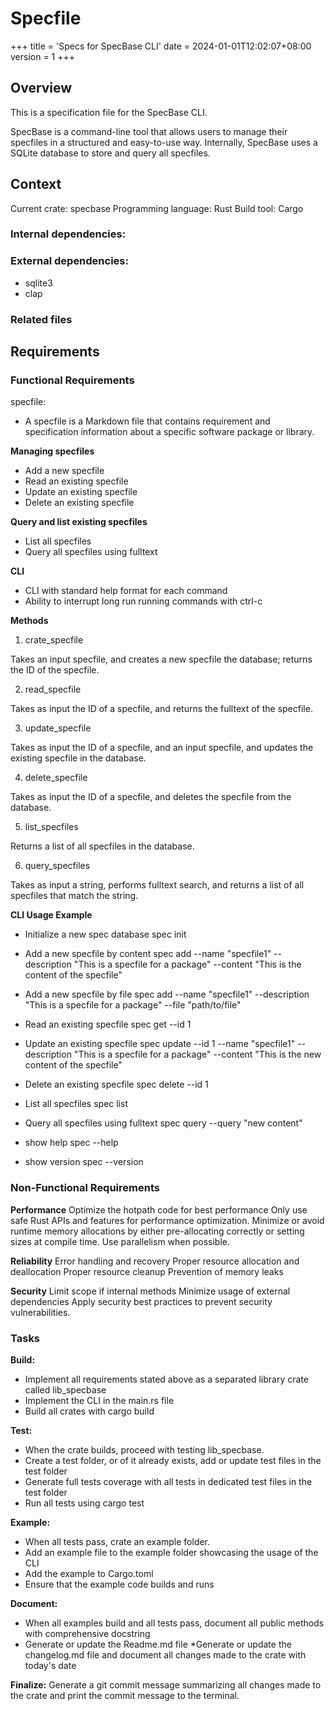 # Specfile

+++
title = 'Specs for SpecBase CLI'
date = 2024-01-01T12:02:07+08:00
version = 1
+++

## Overview

This is a specification file for the SpecBase CLI.

SpecBase is a command-line tool that allows users to manage their specfiles in a structured and easy-to-use way.
Internally, SpecBase uses a SQLite database to store and query all specfiles.

## Context

Current crate: specbase
Programming language: Rust
Build tool: Cargo

### Internal dependencies:

### External dependencies:
* sqlite3
* clap

### Related files

## Requirements

### Functional Requirements

specfile:
* A specfile is a Markdown file that contains requirement and specification information about a specific software package or library.

**Managing specfiles**
* Add a new specfile
* Read an existing specfile
* Update an existing specfile
* Delete an existing specfile

**Query and list existing specfiles**
* List all specfiles
* Query all specfiles using fulltext

**CLI**
* CLI with standard help format for each command
* Ability to interrupt long run running commands with ctrl-c

**Methods**

1) crate_specfile
 
Takes an input specfile, and creates a new specfile the database; returns the ID of the specfile.
 
2) read_specfile
 
Takes as input the ID of a specfile, and returns the fulltext of the specfile.
 
3) update_specfile
 

Takes as input the ID of a specfile, and an input specfile, and updates the existing specfile in the database.

4) delete_specfile


Takes as input the ID of a specfile, and deletes the specfile from the database.

5) list_specfiles

Returns a list of all specfiles in the database.

6) query_specfiles

Takes as input a string, performs fulltext search, and returns a list of all specfiles that match the string.


**CLI Usage Example**

* Initialize a new spec database
spec init

* Add a new specfile by content 
spec add --name "specfile1" --description "This is a specfile for a package" --content "This is the content of the specfile"
 
* Add a new specfile by file
spec add --name "specfile1" --description "This is a specfile for a package" --file "path/to/file"

* Read an existing specfile
spec get --id 1 

* Update an existing specfile
spec update --id 1 --name "specfile1" --description "This is a specfile for a package" --content "This is the new content of the specfile"

* Delete an existing specfile
spec delete --id 1

* List all specfiles
spec list

* Query all specfiles using fulltext
spec query --query "new content"

* show help
spec --help

* show version
spec --version

### Non-Functional Requirements

**Performance**
Optimize the hotpath code for best performance
Only use safe Rust APIs and features for performance optimization.
Minimize or avoid runtime memory allocations by either pre-allocating correctly or setting sizes at compile time.
Use parallelism when possible.

**Reliability**
Error handling and recovery
Proper resource allocation and deallocation
Proper resource cleanup
Prevention of memory leaks

**Security**
Limit scope if internal methods
Minimize usage of external dependencies
Apply security best practices to prevent security vulnerabilities.  

### Tasks

**Build:**
* Implement all requirements stated above as a separated library crate called lib_specbase
* Implement the CLI in the main.rs file
* Build all crates with cargo build

**Test:**
* When the crate builds, proceed with testing lib_specbase. 
* Create a test folder, or of it already exists, add or update test files in the test folder 
* Generate full tests coverage with all tests in dedicated test files in the test folder
* Run all tests using cargo test

**Example:**
* When all tests pass, crate an example folder.
* Add an example file to the example folder showcasing the usage of the CLI
* Add the example to Cargo.toml
* Ensure that the example code builds and runs 

**Document:**
* When all examples build and all tests pass, document all public methods with comprehensive docstring
* Generate or update the Readme.md file
*Generate or update the changelog.md file and document all changes made to the crate with today's date

**Finalize:**
Generate a git commit message summarizing all changes made to the crate and print the commit message to the terminal.
